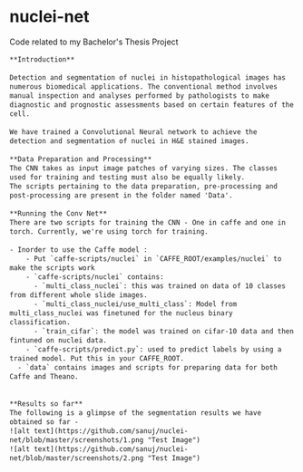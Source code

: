 # nuclei-net

Code related to my Bachelor's Thesis Project

  	**Introduction**

	Detection and segmentation of nuclei in histopathological images has numerous biomedical applications. The conventional method involves manual inspection and analyses performed by pathologists to make diagnostic and prognostic assessments based on certain features of the cell.

	We have trained a Convolutional Neural network to achieve the detection and segmentation of nuclei in H&E stained images. 

	**Data Preparation and Processing**
	The CNN takes as input image patches of varying sizes. The classes used for training and testing must also be equally likely.
	The scripts pertaining to the data preparation, pre-processing and post-processing are present in the folder named 'Data'.

	**Running the Conv Net**
	There are two scripts for training the CNN - One in caffe and one in torch. Currently, we're using torch for training.

	- Inorder to use the Caffe model :
		- Put `caffe-scripts/nuclei` in `CAFFE_ROOT/examples/nuclei` to make the scripts work
	    - `caffe-scripts/nuclei` contains:
	      - `multi_class_nuclei`: this was trained on data of 10 classes from different whole slide images.
	      - `multi_class_nuclei/use_multi_class`: Model from multi_class_nuclei was finetuned for the nucleus binary classification.
	      - `train_cifar`: the model was trained on cifar-10 data and then fintuned on nuclei data.
	    - `caffe-scripts/predict.py`: used to predict labels by using a trained model. Put this in your CAFFE_ROOT.
	  - `data` contains images and scripts for preparing data for both Caffe and Theano.


	**Results so far**
	The following is a glimpse of the segmentation results we have obtained so far -
	![alt text](https://github.com/sanuj/nuclei-net/blob/master/screenshots/1.png "Test Image")
	![alt text](https://github.com/sanuj/nuclei-net/blob/master/screenshots/2.png "Test Image")
	





